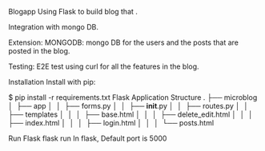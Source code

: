 Blogapp
Using Flask to build blog that .

Integration with mongo DB.

Extension:
MONGODB: mongo DB for the users and the posts that are posted in the blog.

Testing: E2E test using curl for all the features in the blog.

Installation
Install with pip:

$ pip install -r requirements.txt
Flask Application Structure
.
├── microblog
│   ├── app
│   │   ├── forms.py
│   │   ├── __init__.py
│   │   ├── routes.py
│   │   ├── templates
│   │   │   ├── base.html
│   │   │   ├── delete_edit.html
│   │   │   ├── index.html
│   │   │   ├── login.html
│   │   │   └── posts.html


Run Flask
flask run
In flask, Default port is 5000